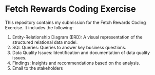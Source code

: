 # Fetch Rewards Coding Exercise

This repository contains my submission for the Fetch Rewards Coding Exercise. It includes the following:

1. Entity-Relationship Diagram (ERD): A visual representation of the structured relational data model.
2. SQL Queries: Queries to answer key business questions.
3. Data Quality Issues: Identification and documentation of data quality issues.
4. Findings: Insights and recommendations based on the analysis.
5. Email to the stakeholders
